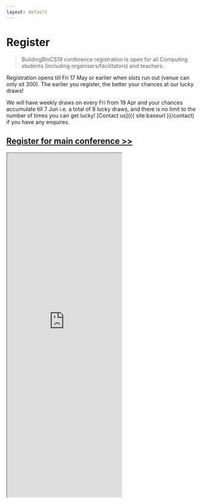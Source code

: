 ```yaml
---
layout: default
---
```


# Register

>BuildingBloCS19 conference registration is open for all Computing students (including organisers/facilitators) and teachers.

Registration opens till Fri 17 May or earlier when slots run out (venue can only sit 300). The earlier you register, the better your chances at our lucky draws! 

We will have weekly draws on every Fri from 19 Apr and your chances accumulate till 7 Jun i.e. a total of 8 lucky draws, and there is no limit to the number of times you can get lucky! 
[Contact us]({{ site.baseurl }}/contact) if you have any enquires.

<!--
## Pre-Event (Project Euler)

<iframe class="w100" height="900" src="https://tinyurl.com/bbcs18euler"></iframe>

## Pre-Event (Online Workshop)

<iframe class="w100" height="900" src="https://docs.google.com/forms/d/e/1FAIpQLSe1gu5bdATszY-I5UEO8AOq9roUyo5G3lwZIfIzhIzg6H5aHg/viewform"></iframe>
-->
## [Register for main conference >>](https://tinyurl.com/bbcs19conference)

<iframe class="w100" height="900" src="https://tinyurl.com/bbcs19conference"></iframe>
